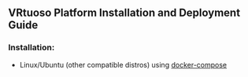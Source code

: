 
## VRtuoso Platform Installation and Deployment Guide

### Installation:

* Linux/Ubuntu (other compatible distros) using [docker-compose](https://github.com/vrtuosoio/Scripts/blob/master/docs/docker-compose-installation.md)

